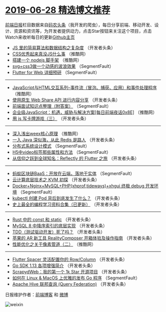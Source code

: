 # [2019-06-28 精选博文推荐](https://toutiao.qdkfweb.cn/date/2019/06/28)

[前端日报](https://qdkfweb.cn/c/news)栏目数据来自[码农头条](https://toutiao.qdkfweb.cn/)（我开发的爬虫），每日分享前端、移动开发、设计、资源和资讯等，为开发者提供动力，点击Star按钮来关注这个项目，点击Watch来收听每日的更新[Github主页](https://github.com/kujian/frontendDaily)
* [JS 里的简易算法和数据结构之复杂度](https://toutiao.qdkfweb.cn/116671.html) （开发者头条）
* [CSS优秀起来真没JS什么事](https://toutiao.qdkfweb.cn/116711.html) （推酷网）
* [搭建一个 nodejs 脚手架](https://toutiao.qdkfweb.cn/116702.html) （推酷网）
* [svg+css3做一个动感的波浪效果](https://toutiao.qdkfweb.cn/116648.html) （SegmentFault）
* [Flutter for Web 详细预研](https://toutiao.qdkfweb.cn/116645.html) （SegmentFault）

***
* [JavaScript与HTML交互系列&#8211;事件流（冒泡、捕获、应用）和事件处理程序](https://toutiao.qdkfweb.cn/116706.html) （推酷网）
* [使用原生 Web Share API 进行内容分享](https://toutiao.qdkfweb.cn/116662.html) （开发者头条）
* [前端面试知识点整理（附答案）](https://toutiao.qdkfweb.cn/116642.html) （SegmentFault）
* [企业级JavaScript：机遇，威胁与解决方案[每日前端夜话0x8E]](https://toutiao.qdkfweb.cn/116715.html) （推酷网）
* [用 js 写卡牌游戏（三）](https://toutiao.qdkfweb.cn/116657.html) （开发者头条）

***
* [深入浅出weex核心原理](https://toutiao.qdkfweb.cn/116705.html) （推酷网）
* [一入 Java 深似海，从此 Redis 是路人](https://toutiao.qdkfweb.cn/116670.html) （开发者头条）
* [分布式系统设计模式](https://toutiao.qdkfweb.cn/116649.html) （SegmentFault）
* [H5中video标签那些属性和方法](https://toutiao.qdkfweb.cn/116650.html) （SegmentFault）
* [从信仰之跃到全球知名：Reflectly 的 Flutter 之旅](https://toutiao.qdkfweb.cn/116682.html) （开发者头条）

***
* [蚂蚁区块链BaaS：开放在云端，落地于实体](https://toutiao.qdkfweb.cn/116651.html) （SegmentFault）
* [云计算底层技术之 KVM 初探](https://toutiao.qdkfweb.cn/116683.html) （开发者头条）
* [Docker+Nginx+MySQL+PHP(xhprof,tideways)+xhgui 终极 debug 开发环境](https://toutiao.qdkfweb.cn/116641.html) （SegmentFault）
* [kubectl 创建 Pod 背后到底发生了什么？](https://toutiao.qdkfweb.cn/116673.html) （开发者头条）
* [史上最全的编程学习资料合集（已更新）](https://toutiao.qdkfweb.cn/116652.html) （开发者头条）

***
* [Rust 中的 const 和 static](https://toutiao.qdkfweb.cn/116685.html) （开发者头条）
* [MySQL 8 中降序索引的底层实现](https://toutiao.qdkfweb.cn/116674.html) （开发者头条）
* [TDD（测试驱动开发）死了吗？](https://toutiao.qdkfweb.cn/116687.html) （开发者头条）
* [苹果的 AR 新工具 RealityComposer 开箱体验及操作指南](https://toutiao.qdkfweb.cn/116664.html) （开发者头条）
* [性能优化之关于像素管道（二）](https://toutiao.qdkfweb.cn/116713.html) （推酷网）

***
* [Flutter Spacer 灵活配置你的 Row/Column](https://toutiao.qdkfweb.cn/116691.html) （开发者头条）
* [Go SDK 1.13 各项增强简介](https://toutiao.qdkfweb.cn/116677.html) （开发者头条）
* [ScrapydWeb：我的第一个 1k Star 开源项目](https://toutiao.qdkfweb.cn/116667.html) （开发者头条）
* [如何在 Linux &amp; MacOS 上优雅的发布 Go 程序](https://toutiao.qdkfweb.cn/116646.html) （SegmentFault）
* [Apache Hive 联邦查询 (Query Federation)](https://toutiao.qdkfweb.cn/116678.html) （开发者头条）

日报维护作者：[前端博客](https://qdkfweb.cn/) 和 [微博](https://qdkfweb.cn/go/weibo)

![weixin](https://user-images.githubusercontent.com/3055447/38468989-651132ac-3b80-11e8-8e6b-15122322a9d7.png)